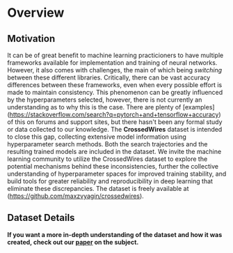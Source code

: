# Overview

## Motivation

It can be of great benefit to machine learning practicioners to have multiple 
frameworks available for implementation and training of neural networks. However,
it also comes with challenges, the main of which being *switching* between these different
libraries. Critically, there can be vast accuracy differences between these frameworks,
even when every possible effort is made to maintain consistency. This phenomenon
can be greatly influenced by the hyperparameters selected, however, there is not
currently an understanding as to why this is the case.
There are plenty of [examples] 
(https://stackoverflow.com/search?q=pytorch+and+tensorflow+accuracy) 
of this on forums and support sites, 
but there hasn't been any formal study or data collected to our knowledge. 
The **CrossedWires** dataset is intended to close this gap, collecting extensive
model information using hyperparameter search methods. Both the search trajectories
and the resulting trained models are included in the dataset. We invite the machine
learning community to utilize the CrossedWires dataset to explore the potential 
mechanisms behind these inconsistencies, further the collective understanding of 
hyperparameter spaces for improved training stability, and build tools for greater
reliability and reproducibility in deep learning that eliminate these discrepancies.
The dataset is freely available at (https://github.com/maxzvyagin/crossedwires).

## Dataset Details

**If you want a more in-depth understanding of the dataset and how it was created, 
check out our [paper]() on the subject.**